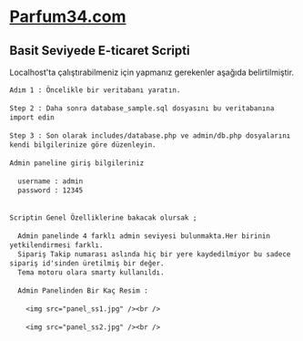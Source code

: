 # <a href="http://www.parfum34.com">Parfum34.com</a>


  <h2>Basit Seviyede E-ticaret Scripti</h2>
  
  <p>Localhost'ta çalıştırabilmeniz için yapmanız gerekenler aşağıda belirtilmiştir.</p>
  
    Adım 1 : Öncelikle bir veritabanı yaratın.
    
    Step 2 : Daha sonra database_sample.sql dosyasını bu veritabanına import edin
    
    Step 3 : Son olarak includes/database.php ve admin/db.php dosyalarını kendi bilgilerinize göre düzenleyin.
    
    Admin paneline giriş bilgileriniz

      username : admin
      password : 12345
      
    
    Scriptin Genel Özelliklerine bakacak olursak ;
    
      Admin panelinde 4 farklı admin seviyesi bulunmakta.Her birinin yetkilendirmesi farklı.
      Sipariş Takip numarası aslında hiç bir yere kaydedilmiyor bu sadece sipariş id'sinden üretilmiş bir değer.
      Tema motoru olara smarty kullanıldı.
      
      Admin Panelinden Bir Kaç Resim : 
      
        <img src="panel_ss1.jpg" /><br />
        
        <img src="panel_ss2.jpg" /><br />
      
